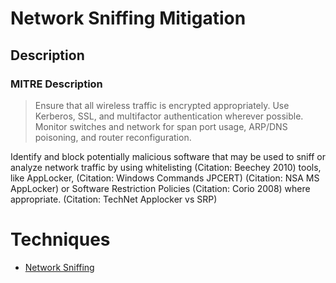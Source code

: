
# Network Sniffing Mitigation

## Description

### MITRE Description

> Ensure that all wireless traffic is encrypted appropriately. Use Kerberos, SSL, and multifactor authentication wherever possible. Monitor switches and network for span port usage, ARP/DNS poisoning, and router reconfiguration.

Identify and block potentially malicious software that may be used to sniff or analyze network traffic by using whitelisting (Citation: Beechey 2010) tools, like AppLocker, (Citation: Windows Commands JPCERT) (Citation: NSA MS AppLocker) or Software Restriction Policies (Citation: Corio 2008) where appropriate. (Citation: TechNet Applocker vs SRP)


# Techniques


* [Network Sniffing](../techniques/Network-Sniffing.md)


